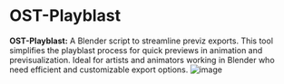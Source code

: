 # OST-Playblast
**OST-Playblast:** A Blender script to streamline previz exports. This tool simplifies the playblast process for quick previews in animation and previsualization. Ideal for artists and animators working in Blender who need efficient and customizable export options.
![image](https://github.com/user-attachments/assets/fb0ebeae-2507-42eb-bcc1-6bf7030df5f5)
